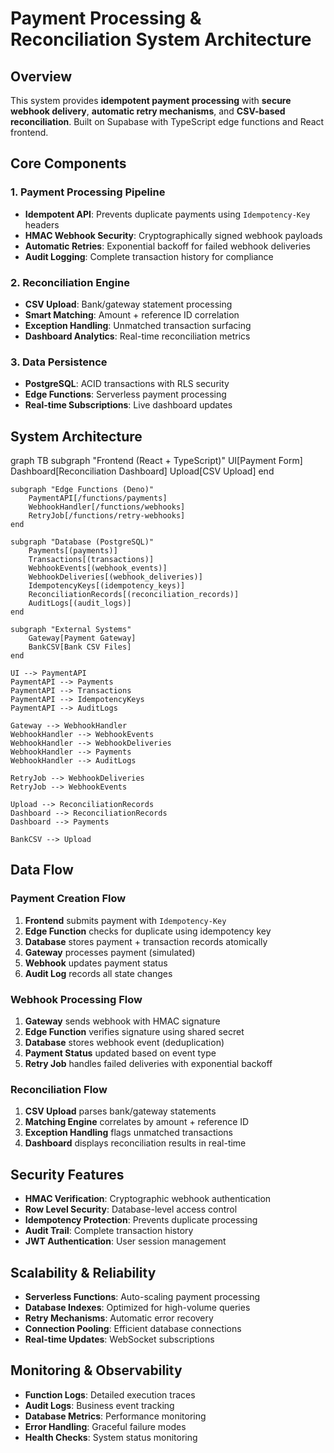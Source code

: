 # Payment Processing & Reconciliation System Architecture

## Overview

This system provides **idempotent payment processing** with **secure webhook delivery**, **automatic retry mechanisms**, and **CSV-based reconciliation**. Built on Supabase with TypeScript edge functions and React frontend.

## Core Components

### 1. Payment Processing Pipeline
- **Idempotent API**: Prevents duplicate payments using `Idempotency-Key` headers
- **HMAC Webhook Security**: Cryptographically signed webhook payloads
- **Automatic Retries**: Exponential backoff for failed webhook deliveries
- **Audit Logging**: Complete transaction history for compliance

### 2. Reconciliation Engine
- **CSV Upload**: Bank/gateway statement processing
- **Smart Matching**: Amount + reference ID correlation
- **Exception Handling**: Unmatched transaction surfacing
- **Dashboard Analytics**: Real-time reconciliation metrics

### 3. Data Persistence
- **PostgreSQL**: ACID transactions with RLS security
- **Edge Functions**: Serverless payment processing
- **Real-time Subscriptions**: Live dashboard updates

## System Architecture

<lov-mermaid>
graph TB
    subgraph "Frontend (React + TypeScript)"
        UI[Payment Form]
        Dashboard[Reconciliation Dashboard]
        Upload[CSV Upload]
    end
    
    subgraph "Edge Functions (Deno)"
        PaymentAPI[/functions/payments]
        WebhookHandler[/functions/webhooks]
        RetryJob[/functions/retry-webhooks]
    end
    
    subgraph "Database (PostgreSQL)"
        Payments[(payments)]
        Transactions[(transactions)]
        WebhookEvents[(webhook_events)]
        WebhookDeliveries[(webhook_deliveries)]
        IdempotencyKeys[(idempotency_keys)]
        ReconciliationRecords[(reconciliation_records)]
        AuditLogs[(audit_logs)]
    end
    
    subgraph "External Systems"
        Gateway[Payment Gateway]
        BankCSV[Bank CSV Files]
    end
    
    UI --> PaymentAPI
    PaymentAPI --> Payments
    PaymentAPI --> Transactions
    PaymentAPI --> IdempotencyKeys
    PaymentAPI --> AuditLogs
    
    Gateway --> WebhookHandler
    WebhookHandler --> WebhookEvents
    WebhookHandler --> WebhookDeliveries
    WebhookHandler --> Payments
    WebhookHandler --> AuditLogs
    
    RetryJob --> WebhookDeliveries
    RetryJob --> WebhookEvents
    
    Upload --> ReconciliationRecords
    Dashboard --> ReconciliationRecords
    Dashboard --> Payments
    
    BankCSV --> Upload
</lov-mermaid>

## Data Flow

### Payment Creation Flow
1. **Frontend** submits payment with `Idempotency-Key`
2. **Edge Function** checks for duplicate using idempotency key
3. **Database** stores payment + transaction records atomically
4. **Gateway** processes payment (simulated)
5. **Webhook** updates payment status
6. **Audit Log** records all state changes

### Webhook Processing Flow
1. **Gateway** sends webhook with HMAC signature
2. **Edge Function** verifies signature using shared secret
3. **Database** stores webhook event (deduplication)
4. **Payment Status** updated based on event type
5. **Retry Job** handles failed deliveries with exponential backoff

### Reconciliation Flow
1. **CSV Upload** parses bank/gateway statements
2. **Matching Engine** correlates by amount + reference ID
3. **Exception Handling** flags unmatched transactions
4. **Dashboard** displays reconciliation results in real-time

## Security Features

- **HMAC Verification**: Cryptographic webhook authentication
- **Row Level Security**: Database-level access control
- **Idempotency Protection**: Prevents duplicate processing
- **Audit Trail**: Complete transaction history
- **JWT Authentication**: User session management

## Scalability & Reliability

- **Serverless Functions**: Auto-scaling payment processing
- **Database Indexes**: Optimized for high-volume queries
- **Retry Mechanisms**: Automatic error recovery
- **Connection Pooling**: Efficient database connections
- **Real-time Updates**: WebSocket subscriptions

## Monitoring & Observability

- **Function Logs**: Detailed execution traces
- **Audit Logs**: Business event tracking
- **Database Metrics**: Performance monitoring
- **Error Handling**: Graceful failure modes
- **Health Checks**: System status monitoring